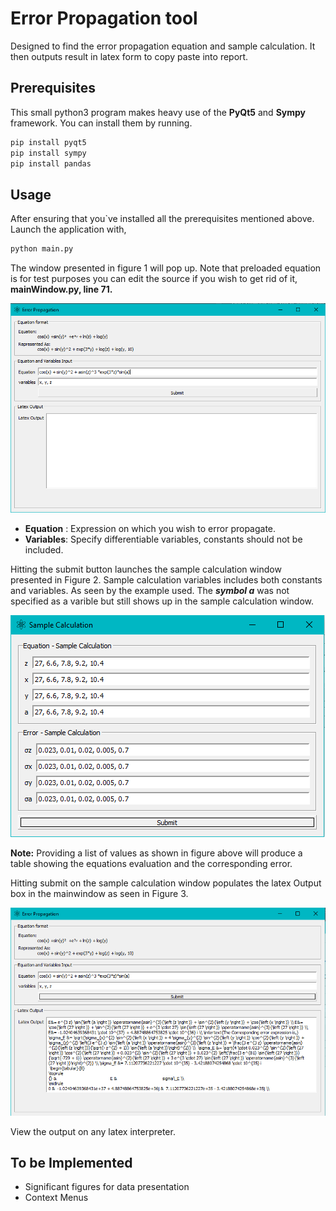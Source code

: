 # **Error Propagation tool**

Designed to find the error propagation equation and sample calculation. It then outputs result in latex form to copy paste into report. 

## **Prerequisites**

This small python3 program makes heavy use of the **PyQt5** and **Sympy** framework.
You can install them by running.

 ```bash
 pip install pyqt5
 pip install sympy
 pip install pandas
 ```

## **Usage**

After ensuring that you`ve installed all the prerequisites mentioned above. Launch the application with,

```bash
python main.py
```

 The window presented in figure 1 will pop up. Note that preloaded equation is for test purposes you can edit the source if you wish to get rid of it, **mainWindow.py, line 71.**

![Figure 1](articles/mainWindow.PNG)

* **Equation** : Expression on which you wish to error propagate.
* **Variables**: Specify differentiable variables, constants should not be included.

Hitting the submit button launches the sample calculation window presented in Figure 2. Sample calculation variables includes both constants and variables. As seen by the example used. The ***symbol a*** was not specified as a varible but still shows up in the sample calculation window.

![Figure 2](articles/varWindow.PNG)

**Note:** Providing a list of values as shown in figure above will produce a table showing the equations evaluation and the corresponding error.

Hitting submit on the sample calculation window populates the latex Output box in the mainwindow as seen in Figure 3.
 
 ![Figure 2](articles/mainWindowFinal.PNG)
 
View the output on any latex interpreter.

## To be Implemented

* Significant figures for data presentation
* Context Menus